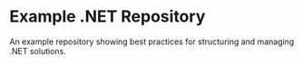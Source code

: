 # Example .NET Repository

An example repository showing best practices for structuring and managing .NET solutions.
